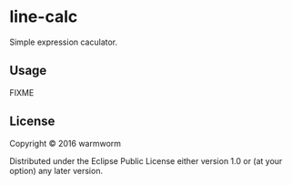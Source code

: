 # line-calc

Simple expression caculator.

## Usage

FIXME

## License

Copyright © 2016 warmworm

Distributed under the Eclipse Public License either version 1.0 or (at
your option) any later version.
